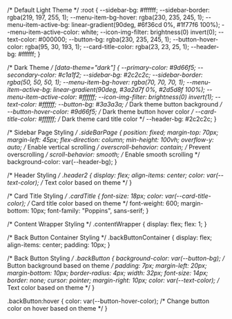 /* Default Light Theme */
:root {
  --sidebar-bg: #ffffff;
  --sidebar-border: rgba(219, 197, 255, 1);
  --menu-item-bg-hover: rgba(230, 235, 245, 1);
  --menu-item-active-bg: linear-gradient(90deg, #6f36cd 0%, #1f77f6 100%);
  --menu-item-active-color: white;
  --icon-img-filter: brightness(0) invert(0);
  --text-color: #000000;
  --button-bg: rgba(230, 235, 245, 1);
  --button-hover-color: rgba(95, 30, 193, 1);
  --card-title-color: rgba(23, 23, 25, 1);
  --header-bg: #ffffff;
}

/* Dark Theme */
[data-theme="dark"] {
  --primary-color: #9d66f5;
  --secondary-color: #c1a1f2;
  --sidebar-bg: #2c2c2c;
  --sidebar-border: rgba(50, 50, 50, 1);
  --menu-item-bg-hover: rgba(70, 70, 70, 1);
  --menu-item-active-bg: linear-gradient(90deg, #3a2d7f 0%, #2d5d8f 100%);
  --menu-item-active-color: #ffffff;
  --icon-img-filter: brightness(0) invert(1);
  --text-color: #ffffff;
  --button-bg: #3a3a3a; /* Dark theme button background */
  --button-hover-color: #9d66f5; /* Dark theme button hover color */
  --card-title-color: #ffffff; /* Dark theme card title color */
  --header-bg: #2c2c2c;
}

/* Sidebar Page Styling */
.sideBarPage {
  position: fixed;
  margin-top: 70px;
  margin-left: 45px;
  flex-direction: column;
  min-height: 100vh;
  overflow-y: auto; /* Enable vertical scrolling */
  overscroll-behavior: contain; /* Prevent overscrolling */
  scroll-behavior: smooth; /* Enable smooth scrolling */
  background-color: var(--header-bg);
}

/* Header Styling */
.header2 {
  display: flex;
  align-items: center;
  color: var(--text-color); /* Text color based on theme */
}

/* Card Title Styling */
.cardTitle {
  font-size: 18px;
  color: var(--card-title-color); /* Card title color based on theme */
  font-weight: 600;
  margin-bottom: 10px;
  font-family: "Poppins", sans-serif;
}

/* Content Wrapper Styling */
.contentWrapper {
  display: flex;
  flex: 1;
}

/* Back Button Container Styling */
.backButtonContainer {
  display: flex;
  align-items: center;
  padding: 10px;
}

/* Back Button Styling */
.backButton {
  background-color: var(--button-bg); /* Button background based on theme */
  padding: 7px;
  margin-left: 20px;
  margin-bottom: 10px;
  border-radius: 4px;
  width: 32px;
  font-size: 14px;
  border: none;
  cursor: pointer;
  margin-right: 10px;
  color: var(--text-color); /* Text color based on theme */
}

.backButton:hover {
  color: var(--button-hover-color); /* Change button color on hover based on theme */
}
